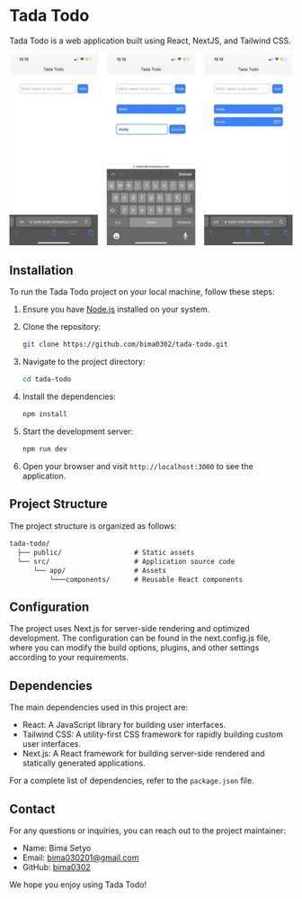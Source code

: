 # Tada Todo

Tada Todo is a web application built using React, NextJS, and Tailwind CSS.

![Tada Todo Screenshot](screenshot.png)

## Installation

To run the Tada Todo project on your local machine, follow these steps:

1. Ensure you have [Node.js](https://nodejs.org) installed on your system.
2. Clone the repository:

   ```bash
   git clone https://github.com/bima0302/tada-todo.git
   ```

3. Navigate to the project directory:

   ```bash
   cd tada-todo
   ```

4. Install the dependencies:

   ```bash
   npm install
   ```

5. Start the development server:

   ```bash
   npm run dev
   ```

6. Open your browser and visit `http://localhost:3000` to see the application.

## Project Structure

The project structure is organized as follows:

```
tada-todo/
  ├── public/                  # Static assets
  └── src/                     # Application source code
      └── app/                 # Assets
          └───components/      # Reusable React components
```

## Configuration

The project uses Next.js for server-side rendering and optimized development. The configuration can be found in the next.config.js file, where you can modify the build options, plugins, and other settings according to your requirements.

## Dependencies

The main dependencies used in this project are:

- React: A JavaScript library for building user interfaces.
- Tailwind CSS: A utility-first CSS framework for rapidly building custom user interfaces.
- Next.js: A React framework for building server-side rendered and statically generated applications.

For a complete list of dependencies, refer to the `package.json` file.

## Contact

For any questions or inquiries, you can reach out to the project maintainer:

- Name: Bima Setyo
- Email: bima030201@gmail.com
- GitHub: [bima0302](https://github.com/bima0302)

We hope you enjoy using Tada Todo!
